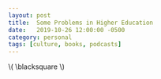 ```yaml
---
layout: post
title:  Some Problems in Higher Education 
date:   2019-10-26 12:00:00 -0500
category: personal 
tags: [culture, books, podcasts] 
---
```




\\( \blacksquare \\)
